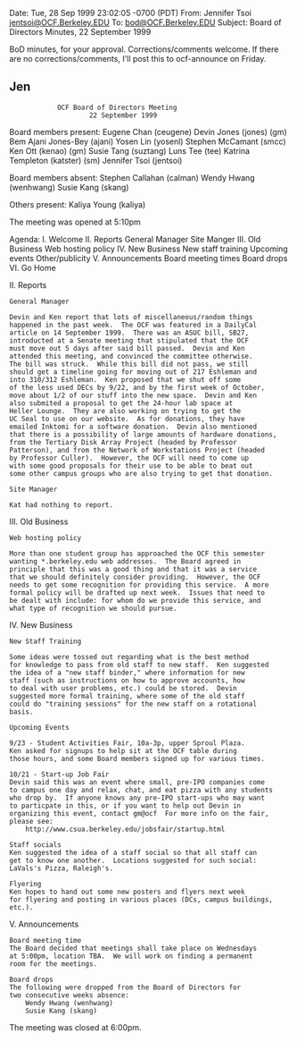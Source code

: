 Date: Tue, 28 Sep 1999 23:02:05 -0700 (PDT)From: Jennifer Tsoi <jentsoi@OCF.Berkeley.EDU>To: bod@OCF.Berkeley.EDUSubject: Board of Directors Minutes, 22 September 1999BoD minutes, for your approval.  Corrections/comments welcome.  If thereare no corrections/comments, I'll post this to ocf-announce on Friday.Jen-----                OCF Board of Directors Meeting                        22 September 1999Board members present:	Eugene Chan (ceugene)	Devin Jones (jones) (gm)	Bem Ajani Jones-Bey (ajani)	Yosen Lin (yosenl)	Stephen McCamant (smcc)	Ken Ott (kenao) (gm)	Susie Tang (suztang)	Luns Tee (tee)        Katrina Templeton (katster) (sm)        Jennifer Tsoi (jentsoi)        Board members absent:        Stephen Callahan (calman)	Wendy Hwang (wenhwang)	Susie Kang (skang)Others present:	Kaliya Young (kaliya)         The meeting was opened at 5:10pmAgenda:	I.   Welcome	II.  Reports		General Manager		Site Manger	III. Old Business		Web hosting policy	IV.  New Business		New staff training		Upcoming events		Other/publicity	V.   Announcements		Board meeting times		Board drops	VI.  Go HomeII. Reports	General Manager	Devin and Ken report that lots of miscellaneous/random things	happened in the past week.  The OCF was featured in a DailyCal	article on 14 September 1999.  There was an ASUC bill, SB27,	introducted at a Senate meeting that stipulated that the OCF 	must move out 5 days after said bill passed.  Devin and Ken	attended this meeting, and convinced the committee otherwise.	The bill was struck.  While this bill did not pass, we still	should get a timeline going for moving out of 217 Eshleman and	into 310/312 Eshleman.  Ken proposed that we shut off some	of the less used DECs by 9/22, and by the first week of October,	move about 1/2 of our stuff into the new space.  Devin and Ken	also submited a proposal to get the 24-hour lab space at	Heller Lounge.  They are also working on trying to get the	UC Seal to use on our website.  As for donations, they have	emailed Inktomi for a software donation.  Devin also mentioned	that there is a possibility of large amounts of hardware donations,	from the Tertiary Disk Array Project (headed by Professor	Patterson), and from the Network of Workstations Project (headed	by Professor Culler).  However, the OCF will need to come up	with some good proposals for their use to be able to beat out	some other campus groups who are also trying to get that donation.		Site Manager	Kat had nothing to report.	III. Old Business	Web hosting policy	More than one student group has approached the OCF this semester	wanting *.berkeley.edu web addresses.  The Board agreed in 	principle that this was a good thing and that it was a service	that we should definitely consider providing.  However, the OCF	needs to get some recognition for providing this service.  A more 	formal policy will be drafted up next week.  Issues that need to 	be dealt with include: for whom do we provide this service, and	what type of recognition we should pursue.		        IV. New Business	New Staff Training	Some ideas were tossed out regarding what is the best method	for knowledge to pass from old staff to new staff.  Ken suggested	the idea of a "new staff binder," where information for new	staff (such as instructions on how to approve accounts, how	to deal with user problems, etc.) could be stored.  Devin	suggested more formal training, where some of the old staff	could do "training sessions" for the new staff on a rotational	basis.	Upcoming Events	9/23 - Student Activities Fair, 10a-3p, upper Sproul Plaza.	Ken asked for signups to help sit at the OCF table during	those hours, and some Board members signed up for various times.	10/21 - Start-up Job Fair	Devin said this was an event where small, pre-IPO companies come	to campus one day and relax, chat, and eat pizza with any students	who drop by.  If anyone knows any pre-IPO start-ups who may want	to particpate in this, or if you want to help out Devin in 	organizing this event, contact gm@ocf  For more info on the fair,	please see:		http://www.csua.berkeley.edu/jobsfair/startup.html		Staff socials	Ken suggested the idea of a staff social so that all staff can	get to know one another.  Locations suggested for such social:	LaVals's Pizza, Raleigh's.	Flyering	Ken hopes to hand out some new posters and flyers next week	for flyering and posting in various places (DCs, campus buildings,	etc.).V. Announcements	Board meeting time	The Board decided that meetings shall take place on Wednesdays	at 5:00pm, location TBA.  We will work on finding a permanent	room for the meetings.	Board drops	The following were dropped from the Board of Directors for	two consecutive weeks absence:		Wendy Hwang (wenhwang)		Susie Kang (skang)The meeting was closed at 6:00pm.